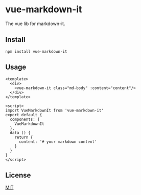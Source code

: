 # vue-markdown-it
The vue lib for markdown-it.

## Install

```
npm install vue-markdown-it
```

## Usage

```vue
<template>
  <div>
    <vue-markdown-it class="md-body" :content="content"/>
  </div>
</template>

<script>
import VueMarkdownIt from 'vue-markdown-it'
export default {
  components: {
    VueMarkdownIt
  },
  data () {
    return {
      content: '# your markdown content'
    }
  }
}
</script>
```

## License

[MIT](https://github.com/ravenq/vue-markdown-it/blob/master/LICENSE)